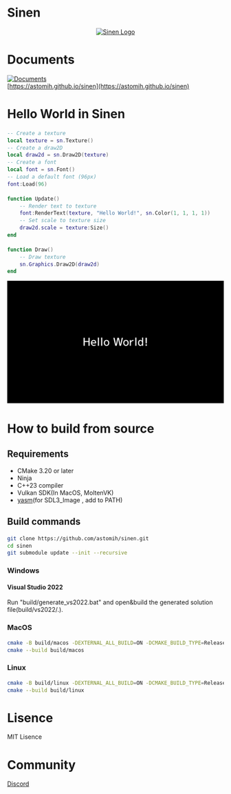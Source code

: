 # Sinen

<p align="center"><a href="https://astomih.github.io/sinen"><img src="https://raw.githubusercontent.com/astomih/sinen/main/docs/logo/logo_bg_white.png" width="480" alt="Sinen Logo"></a></p>  

# Documents

[![Documents](https://github.com/astomih/sinen/actions/workflows/documents.yml/badge.svg)](https://github.com/astomih/sinen/actions/workflows/documents.yml)  
[https://astomih.github.io/sinen](https://astomih.github.io/sinen)

# Hello World in Sinen

``` lua
-- Create a texture
local texture = sn.Texture()
-- Create a draw2D
local draw2d = sn.Draw2D(texture)
-- Create a font
local font = sn.Font()
-- Load a default font (96px)
font:Load(96)

function Update()
    -- Render text to texture
    font:RenderText(texture, "Hello World!", sn.Color(1, 1, 1, 1))
    -- Set scale to texture size
    draw2d.scale = texture:Size()
end

function Draw()
    -- Draw texture
    sn.Graphics.Draw2D(draw2d)
end
```

![Hello World](https://raw.githubusercontent.com/astomih/sinen/refs/heads/main/examples/screenshot/01.png)

# How to build from source

## Requirements

- CMake 3.20 or later
- Ninja
- C++23 compiler
- Vulkan SDK(In MacOS, MoltenVK)
- [yasm](https://github.com/yasm/yasm)(for SDL3_Image , add to PATH)

## Build commands

``` bash
git clone https://github.com/astomih/sinen.git
cd sinen
git submodule update --init --recursive
```

### Windows

#### Visual Studio 2022

Run "build/generate_vs2022.bat" and open&build the generated solution file(build/vs2022/.).

### MacOS

``` bash
cmake -B build/macos -DEXTERNAL_ALL_BUILD=ON -DCMAKE_BUILD_TYPE=Release
cmake --build build/macos
```

### Linux

``` bash
cmake -B build/linux -DEXTERNAL_ALL_BUILD=ON -DCMAKE_BUILD_TYPE=Release
cmake --build build/linux
```

# Lisence

MIT Lisence

# Community

[Discord](https://discord.gg/7U7VDwWjfy)